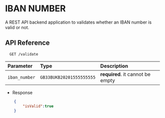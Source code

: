 # IBAN NUMBER

A REST API backend application to validates whether an IBAN number is valid or not.

## API Reference

```http
  GET /validate
```

| Parameter | Type     | Description                |
| :-------- | :------- | :------------------------- |
| `iban_number` | `GB33BUKB20201555555555` | **required**. it cannot be empty |

- Response 
```json
    {
        "isValid":true
    }
```